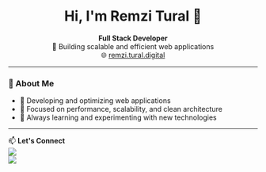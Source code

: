 <h1 align="center">Hi, I'm Remzi Tural 👋</h1>

<p align="center">
  <b>Full Stack Developer</b> <br/>
  🚀 Building scalable and efficient web applications <br/>
  🌐 <a href="https://remzi.tural.digital" target="_blank">remzi.tural.digital</a>
</p>

---

### 🚀 About Me
- 🔹 Developing and optimizing web applications  
- 🔹 Focused on performance, scalability, and clean architecture  
- 🔹 Always learning and experimenting with new technologies  

---

📫 **Let's Connect**  
<a href="https://tural.digital/portfolio" target="_blank"><img src="https://img.shields.io/badge/Portfolio-%230077B5.svg?style=for-the-badge&logo=internetexplorer&logoColor=white"></a>  
<a href="https://www.linkedin.com/in/ahmet-tural-635772254" target="_blank"><img src="https://img.shields.io/badge/LinkedIn-%230077B5.svg?style=for-the-badge&logo=linkedin&logoColor=white"></a>  
